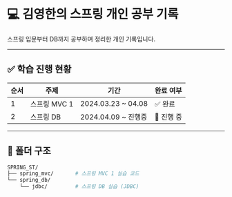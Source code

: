 # 💻 김영한의 스프링 개인 공부 기록

스프링 입문부터 DB까지 공부하며 정리한 개인 기록입니다.

---

## ✅ 학습 진행 현황

| 순서 | 주제              | 기간           | 완료 여부 |
|------|-------------------|----------------|-----------|
| 1    | 스프링 MVC 1      | 2024.03.23 ~ 04.08 | ✅ 완료 |
| 2    | 스프링 DB         | 2024.04.09 ~ 진행중 | 🔄 진행 중 |

---

## 📁 폴더 구조

```bash
SPRING_ST/
├── spring_mvc/       # 스프링 MVC 1 실습 코드
└── spring_db/
    └── jdbc/         # 스프링 DB 실습 (JDBC)
